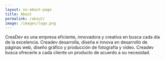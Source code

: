 ```yaml
---
layout: no-about-page
title: About
permalink: /about/
image: /images/logo.png
---
```


CreaDev es una empresa eficiente, innovadora y creativa en busca cada día de la excelencia. Creadev desarrolla, diseña e innova en desarrollo de páginas web, diseño gráfico y producción de fotografía y video. Creadev busca ofrecerle a cada cliente un producto de acuerdo a su necesidad.
